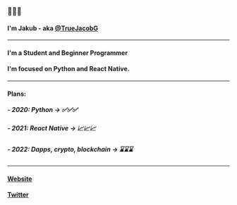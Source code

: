 ### 👋👋👋
#### I'm Jakub - aka [@TrueJacobG][twitter]

---

#### I'm a Student and Beginner Programmer
#### I'm focused on Python and React Native.

---

#### Plans:
##### - 2020: Python -> ✅✅✅
##### - 2021: React Native -> 📈📈📈
##### - 2022: Dapps, crypto, blockchain -> ⌛⌛⌛

---

#### [Website][website]
#### [Twitter][twitter]

[website]: https://truejacobg.github.io/WEB/
[twitter]: https://twitter.com/TrueJacobG
